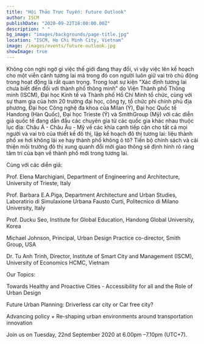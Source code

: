 ```yaml
---
title: "Hội Thảo Trực Tuyến: Future Outlook"
author: ISCM
publishDate: "2020-09-22T18:00:00.00Z"
description: " "
bg_image: "images/backgrounds/page-title.jpg"
location: "ISCM, Ho Chi Minh City, Vietnam"
image: /images/events/future-outlook.jpg
showImage: true
---
```

<!--StartFragment-->

Không còn nghi ngờ gì việc thế giới đang thay đổi, vì vậy việc lên kế hoạch cho một viễn cảnh tương lai mà trong đó con người luôn giữ vai trò chủ động trong hoạt động là rất quan trọng. Trong loạt sự kiện "Xác định tương lai chưa biết đến đối với thành phố thông minh" do Viện Thành phố Thông minh (ISCM), Đại học Kinh tế và Thành phố Hồ Chí Minh tổ chức, cùng với sự tham gia của hơn 20 trường đại học, công ty, tổ chức phi chính phủ địa phương, Đại học Công nghệ đa khoa của Milan (Ý), Đại học Quốc tế Handong (Hàn Quốc), Đại học Trieste (Ý) và SmithGroup (Mỹ) với các diễn giả quốc tế đang dẫn đầu các chuyên gia từ các quốc gia khác nhau thuộc lục địa: Châu Á - Châu Âu - Mỹ về các khía cạnh tiếp cận cho tất cả mọi người và vai trò của thiết kế đô thị, lập kế hoạch đô thị tương lai: liệu thành phố xe hơi không lái xe hay thành phố không ô tô? Tiến bộ chính sách và cải thiện môi trường đô thị xung quanh đổi mới giao thông sẽ định hình rõ ràng tâm trí của bạn về thành phố mới trong tương lai.

Cùng với các diễn giả:

Prof. Elena Marchigiani, Department of Engineering and Architecture, University of Trieste, Italy

Prof. Barbara E.A.Piga, Department Architecture and Urban Studies, Laboratirio di Simulaxione Urbana Fausto Curti, Politecnico di Milano University, Italy

Prof. Ducku Seo, Institute for Global Education, Handong Global University, Korea

Michael Johnson, Principal, Urban Design Practice co-director, Smith Group, USA

Dr. Tu Anh Trinh, Director, Institute of Smart City and Management (ISCM), University of Economics HCMC, Vietnam

Our Topics:

Towards Healthy and Proactive Cities - Accessibility for all and the Role of Urban Design

Future Urban Planning: Driverless car city or Car free city?

Advancing policy + Re-shaping urban environments around transportation innovation

Join us on Tuesday, 22nd September 2020 at 6.00pm –7.10pm (UTC+7).

<!--EndFragment-->